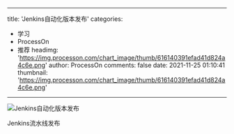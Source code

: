 
---
title: 'Jenkins自动化版本发布'
categories: 
 - 学习
 - ProcessOn
 - 推荐
headimg: 'https://img.processon.com/chart_image/thumb/616140391efad41d824a4c6e.png'
author: ProcessOn
comments: false
date: 2021-11-25 01:10:41
thumbnail: 'https://img.processon.com/chart_image/thumb/616140391efad41d824a4c6e.png'
---

<div>   
<img class="thumb" alt="Jenkins自动化版本发布" src="https://img.processon.com/chart_image/thumb/616140391efad41d824a4c6e.png" referrerpolicy="no-referrer">
<p>Jenkins流水线发布</p>  
</div>
            